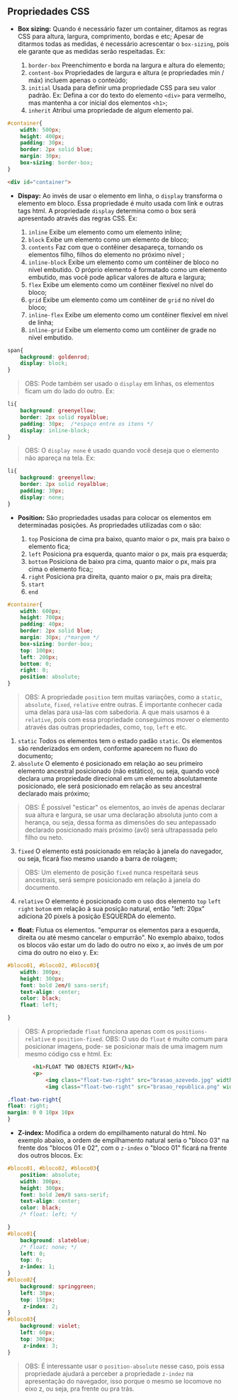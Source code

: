 ## Propriedades CSS

- **Box sizing:** Quando é necessário fazer um container, ditamos as regras CSS para altura, largura, comprimento, bordas e etc; Apesar de ditarmos todas as medidas, é necessário acrescentar o `box-sizing`, pois ele garante que as medidas serão respeitadas. Ex:
   
    1. `border-box` Preenchimento e borda na largura e altura do elemento;
    2. `content-box` Propriedades de largura e altura (e propriedades mín / máx) incluem apenas o conteúdo;
    3. `initial` Usada para definir uma propriedade CSS para seu valor padrão. Ex: Defina a cor do texto do elemento `<div>` para vermelho, mas mantenha a cor inicial dos elementos `<h1>`;
    4. `inherit` Atribui uma propriedade de algum elemento pai.
    
```css
#container{
    width: 500px;
    height: 400px;
    padding: 30px;
    border: 2px solid blue;
    margin: 30px;
    box-sizing: border-box;
}
```
```html
<div id="container">
```
- **Dispay:** Ao invés de usar o elemento em linha, o `display` transforma o elemento em bloco. Essa propriedade é muito usada com link e outras tags html. A propriedade `display` determina como o box será apresentado através das regras CSS. Ex:
   
    1. `inline` Exibe um elemento como um elemento inline;
    2. `block` Exibe um elemento como um elemento de bloco;
    3. `contents` Faz com que o contêiner desapareça, tornando os elementos filho, filhos do elemento no próximo nível ;
    4. `inline-block` Exibe um elemento como um contêiner de bloco no nível embutido. O próprio elemento é formatado como um elemento embutido, mas você pode aplicar valores de altura e largura;
    5. `flex` Exibe um elemento como um contêiner flexível no nível do bloco;
    6. `grid` Exibe um elemento como um contêiner de `grid` no nível do bloco;
    7. `inline-flex` Exibe um elemento como um contêiner flexível em nível de linha;
    8. `inline-grid` Exibe um elemento como um contêiner de grade no nível embutido.

```css
span{
    background: goldenrod;
    display: block;
}
```
> OBS: Pode também ser usado o `display` em linhas, os elementos ficam um do lado do outro. Ex:
```css
li{
    background: greenyellow;
    border: 2px solid royalblue;
    padding: 30px;  /*espaço entre os itens */
    display: inline-block;
}
```
> OBS: O `display none` é usado quando você deseja que o elemento não apareça na tela. Ex: 
```css
li{
    background: greenyellow;
    border: 2px solid royalblue;
    padding: 30px;
    display: none;
}
```

- **Position:** São propriedades usadas para colocar os elementos em determinadas posições. As propriedades utilizadas com o  são:

    1. `top` Posiciona de cima pra baixo, quanto maior o px, mais pra baixo o elemento fica;
    2. `left` Posiciona pra esquerda, quanto maior o px, mais pra esquerda;
    3. `bottom` Posiciona de baixo pra cima, quanto maior o px, mais pra cima o elemento fica;;
    4. `right` Posiciona pra direita, quanto maior o px, mais pra direita;
    6. `start`
    7. `end`

```css
#container{
    width: 600px;
    height: 700px;
    padding: 40px;
    border: 2px solid blue;
    margin: 30px; /*margem */
    box-sizing: border-box;
    top: 100px;
    left: 200px;
    bottom: 0;
    right: 0;
    position: absolute;
}
```
> OBS: A propriedade `position` tem muitas variações, como a `static`, `absolute`, `fixed`, `relative` entre outras. É importante conhecer cada uma delas para usa-las com sabedoria. A que mais usamos é a `relative`, pois com essa propriedade conseguimos mover o elemento através das outras propriedades, como, `top`, `left` e etc.

   1. `static` Todos os elementos tem o estado padão `static`. Os elementos são renderizados em ordem, conforme aparecem no fluxo do documento;
   2. `absolute` O elemento é posicionado em relação ao seu primeiro elemento ancestral posicionado (não estático), ou seja, quando você declara uma propriedade direcional em um elemento absolutamente posicionado, ele será posicionado em relação as seu ancestral declarado mais próximo;
   > OBS: É possível "esticar" os elementos, ao invés de apenas declarar sua altura e largura, se usar uma declaração absoluta junto com a herança, ou seja, dessa forma as dimensões do seu antepassado declarado posicionado mais próximo (avô) será ultrapassada pelo filho ou neto. 
   3. `fixed` O elemento está posicionado em relação à janela do navegador, ou seja, ficará fixo mesmo usando a barra de rolagem;
   > OBS: Um elemento de posição `fixed` nunca respeitará seus ancestrais, será sempre posicionado em relação à janela do documento.
   4. `relative` O elemento é posicionado com o uso dos elemento `top` `left` `right` `botom` em relação à sua posição natural, então "left: 20px" adiciona 20 pixels à posição ESQUERDA do elemento.



- **float:** Flutua os elementos. "empurrar os elementos para a esquerda, direita ou até mesmo cancelar o empurrão". No exemplo abaixo, todos os blocos vão estar um do lado do outro no eixo x, ao invés de um por cima do outro no eixo y. Ex:
```css
#bloco01, #bloco02, #bloco03{
    width: 300px;
    height: 300px;
    font: bold 2em/8 sans-serif;
    text-align: center;
    color: black;
    float: left;

}
```
> OBS: A propriedade `float` funciona apenas com os `positions-relative` e `position-fixed`.
> OBS: O uso do `float` é muito comum para posicionar imagens, pode- se posicionar mais de uma imagem num mesmo código css e html. Ex: 
```html
        <h1>FLOAT TWO OBJECTS RIGHT</h1>
        <p>
            <img class="float-two-right" src="brasao_azevedo.jpg" width="100" height="100">
            <img class="float-two-right" src="brasao_republica.png" width="100" height="100">
```
```css
.float-two-right{
float: right;
margin: 0 0 10px 10px
}
```

- **Z-index:**  Modifica a ordem do empilhamento natural do html. No exemplo abaixo, a ordem de empilhamento natural seria o "bloco 03" na frente dos "blocos 01 e 02", com o `z-index` o "bloco 01" ficará na frente dos outros blocos. Ex:
```css
#bloco01, #bloco02, #bloco03{
    position: absolute;
    width: 300px;
    height: 300px;
    font: bold 2em/8 sans-serif;
    text-align: center;
    color: black;
    /* float: left; */

}
#bloco01{
    background: slateblue;
    /* float: none; */
    left: 0;
    top: 0;
    z-index: 1;
}
#bloco02{
    background: springgreen;
    left: 30px;
    top: 150px;
     z-index: 2;
}
#bloco03{
    background: violet;
    left: 60px;
    top: 300px;
     z-index: 3;
}
```
> OBS: É interessante usar o `position-absolute` nesse caso, pois essa propriedade ajudará a perceber a propriedade `z-indez` na apresentação do navegador, isso porque o mesmo se locomove no eixo z, ou seja, pra frente ou pra trás.
